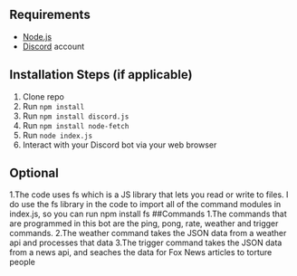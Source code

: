 ## Requirements

- [Node.js](http://nodejs.org/)
- [Discord](https://discordapp.com/) account

## Installation Steps (if applicable)

1. Clone repo
2. Run `npm install`
3. Run `npm install discord.js`
4. Run `npm install node-fetch`
5. Run `node index.js`
6. Interact with your Discord bot via your web browser

## Optional
1.The code uses fs which is a JS library that lets you read or write to files. I do use the fs library in the code to import all of the command modules in index.js, so you can run npm install fs
##Commands
1.The commands that are programmed in this bot are the ping, pong, rate, weather and trigger commands.
2.The weather command takes the JSON data from a weather api and processes that data
3.The trigger command takes the JSON data from a news api, and seaches the data for Fox News articles to torture people
